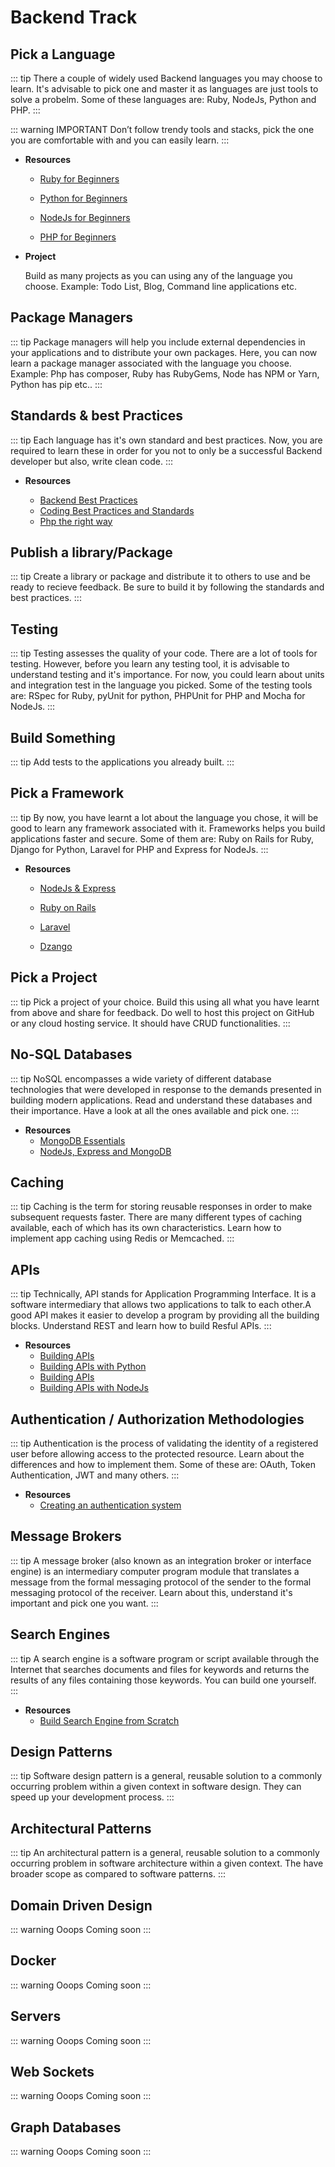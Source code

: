 # Backend Track

## Pick a Language

::: tip
There a couple of widely used Backend languages you may choose to learn. It's advisable to pick one and master it as languages are just tools to solve a probelm. Some of these languages are: Ruby, NodeJs, Python and PHP.
:::

::: warning IMPORTANT
Don’t follow trendy tools and stacks, pick the one you are comfortable with and you can easily learn. 
:::

* **Resources**

  - [Ruby for Beginners](https://www.udemy.com/learn-ruby-programming-in-ten-easy-steps/)

  - [Python for Beginners](https://www.udemy.com/getting-started-with-modern-python/)
  
  - [NodeJs for Beginners](https://www.udemy.com/understand-nodejs/)
  
  - [PHP for Beginners](http://bit.ly/learn-php-course)


* **Project**

  Build as many projects as you can using any of the language you choose. Example: Todo List, Blog, Command line applications etc.
  
  
## Package Managers

::: tip
 Package managers will help you include external dependencies in your applications and to distribute your own packages. Here, you can now learn a package manager associated with the language you choose. Example: Php has composer, Ruby has RubyGems, Node has NPM or Yarn, Python has pip etc..
:::


## Standards & best Practices

::: tip
Each language has it's own standard and best practices. Now, you are required to learn these in order for you not to only be a successful Backend developer but also, write clean code.
:::

* **Resources**

  - [Backend Best Practices](https://github.com/futurice/backend-best-practices)
  - [Coding Best Practices and Standards](https://handbook.imarc.com/)
  - [Php the right way](https://www.phptherightway.com/)



## Publish a library/Package
::: tip
Create a library or package and distribute it to others to use and be ready to recieve feedback. Be sure to build it by following the standards and best practices.
:::


## Testing
::: tip
Testing assesses the quality of your code. There are a lot of tools for testing. However, before you learn any testing tool, it is advisable to understand testing and it's importance. For now, you could learn about units and integration test in the language you picked. Some of the testing tools are: RSpec for Ruby, pyUnit for python, PHPUnit for PHP and Mocha for NodeJs.
:::


## Build Something
::: tip
Add tests to the applications you already built.
:::


## Pick a Framework
::: tip
By now, you have learnt a lot about the language you chose, it will be good to learn any framework associated with it. Frameworks helps you build applications faster and secure. Some of them are: Ruby on Rails for Ruby, Django for Python, Laravel for PHP and Express for NodeJs.
:::

* **Resources**
  - [NodeJs & Express](https://www.udemy.com/nodejs-expressjs/)
  
  - [Ruby on Rails](https://www.udemy.com/professional-rails-5-development-course/)
  
  - [Laravel](https://www.udemy.com/best-laravel/)
  
  - [Dzango](https://www.udemy.com/python-and-django-full-stack-web-developer-bootcamp/)

## Pick a Project 
::: tip
Pick a project of your choice. Build this using all what you have learnt from above and share for feedback. Do well to host this project on GitHub or any cloud hosting service. It should have CRUD functionalities.
:::


## No-SQL Databases
::: tip
NoSQL encompasses a wide variety of different database technologies that were developed in response to the demands presented in building modern applications. Read and understand  these databases and their importance. Have a look at all the ones available and pick one. 
:::

* **Resources**
  - [MongoDB Essentials](https://www.udemy.com/mongodb-essentials-m/)
  - [NodeJs, Express and MongoDB](https://www.udemy.com/nodejs-express-mongodb-dev-to-deployment/)



## Caching
::: tip
Caching is the term for storing reusable responses in order to make subsequent requests faster. There are many different types of caching available, each of which has its own characteristics. Learn how to implement app caching using Redis or Memcached.
:::


## APIs
::: tip
Technically, API stands for Application Programming Interface. It is a software intermediary that allows two applications to talk to each other.A good API makes it easier to develop a program by providing all the building blocks. Understand REST and learn how to build Resful APIs.
:::

* **Resources**
  - [Building APIs](https://www.udemy.com/learn-apis/)
  - [Building APIs with Python](https://www.udemy.com/python-rest-apis-with-flask-docker-mongodb-and-aws-devops/)
  - [Building APIs](https://www.udemy.com/django-python/)
  - [Building APIs with NodeJs](https://www.udemy.com/api-development/)


## Authentication / Authorization Methodologies
::: tip
Authentication is the process of validating the identity of a registered user before allowing access to the protected resource. Learn about the differences and how to implement them. Some of these are: OAuth, Token Authentication, JWT and many others.
:::

* **Resources**
  - [Creating an authentication system](https://www.udemy.com/react-native-authentication-with-nodejs-and-express/)

## Message Brokers
::: tip
A message broker (also known as an integration broker or interface engine) is an intermediary computer program module that translates a message from the formal messaging protocol of the sender to the formal messaging protocol of the receiver. Learn about this, understand it's important and pick one you want.
:::


## Search Engines
::: tip
A search engine is a software program or script available through the Internet that searches documents and files for keywords and returns the results of any files containing those keywords. You can build one yourself.
:::

* **Resources**
  - [Build Search Engine from Scratch](https://www.udemy.com/building-a-search-engine/)


## Design Patterns
::: tip
Software design pattern is a general, reusable solution to a commonly occurring problem within a given context in software design. They can speed up your development process.
:::


## Architectural Patterns
::: tip
An architectural pattern is a general, reusable solution to a commonly occurring problem in software architecture within a given context. The have broader scope as compared to software patterns.
:::


## Domain Driven Design
::: warning Ooops
Coming soon
:::


## Docker
::: warning Ooops
Coming soon
:::


## Servers
::: warning Ooops
Coming soon
:::


## Web Sockets
::: warning Ooops
Coming soon
:::


## Graph Databases
::: warning Ooops
Coming soon
:::

